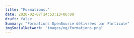```yaml
---
title: "Formations."
date: 2020-02-07T14:53:13+06:00
draft: false
Summary: "Formations OpenSource délivrées par Particule"
imgSocialNetwork: "images/og/formations.png"
---
```

